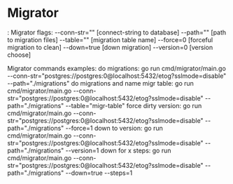 <h1>Migrator</h1>:
Migrator flags:
--conn-str="" [connect-string to database]
--path=""     [path to migration files]
--table=""    [migration table name]
--force=0     [forceful migration to clean]
--down=true   [down migration]
--version=0   [version choose]

Migrator сommands examples:
do migrations:                     go run cmd/migrator/main.go --conn-str="postgres://postgres:0@localhost:5432/etog?sslmode=disable" --path="./migrations"
do migrations and name migr table: go run cmd/migrator/main.go --conn-str="postgres://postgres:0@localhost:5432/etog?sslmode=disable" --path="./migrations" --table="migr-table"
force dirty version:               go run cmd/migrator/main.go --conn-str="postgres://postgres:0@localhost:5432/etog?sslmode=disable" --path="./migrations" --force=1
down to version:                   go run cmd/migrator/main.go --conn-str="postgres://postgres:0@localhost:5432/etog?sslmode=disable" --path="./migrations" --version=1
down for x steps:                  go run cmd/migrator/main.go --conn-str="postgres://postgres:0@localhost:5432/etog?sslmode=disable" --path="./migrations" --down=true --steps=1
